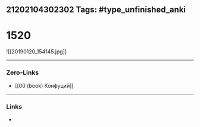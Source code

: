 21202104302302
Tags: #type_unfinished_anki
---
# 1520

![[20190120_154145.jpg]]

---
### Zero-Links
- [[00 (book) Конфуций]]
---
### Links
-